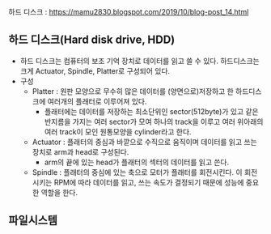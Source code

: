 하드 디스크 : https://mamu2830.blogspot.com/2019/10/blog-post_14.html
## 하드 디스크(Hard disk drive, HDD)
+ 하드 디스크는 컴퓨터의 보조 기억 장치로 데이터를 읽고 쓸 수 있다. 하드디스크는 크게 Actuator, Spindle, Platter로 구성되어 있다.
+ 구성
    + Platter : 원판 모양으로 무수히 많은 데이터를 (양면으로)저장하고 한 하드디스크에 여러개의 플래터로 이루어져 있다.
        + 플래터에는 데이터를 저장하는 최소단위인 sector(512byte)가 있고 같은 반지름을 가지는 여러 sector가 모여 하나의 track을 이루고 여러 위아래의 여러 track이 모인 원통모양을 cylinder라고 한다.
    +  Actuator : 플래터의 중심과 바깥으로 수직으로 움직이며 데이터를 읽고 쓰는 장치로 arm과 head로 구성된다.
        + arm의 끝에 있는 head가 플래터의 섹터의 데이터를 읽고 쓴다.
    + Spindle : 플래터의 중심에 있는 축으로 모터가 플래터를 회전시킨다. 이 회전시키는 RPM에 따라 데이터를 읽고, 쓰는 속도가 결정되기 때문에 성능에 중요한 역할을 한다.
## 파일시스템
